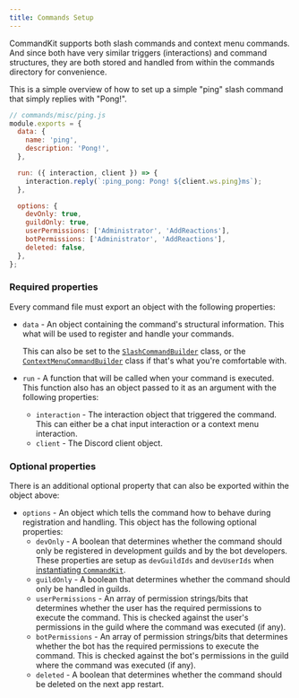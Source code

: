 ```yaml
---
title: Commands Setup
---
```


CommandKit supports both slash commands and context menu commands. And since both have very similar triggers (interactions) and command structures, they are both stored and handled from within the commands directory for convenience.

This is a simple overview of how to set up a simple "ping" slash command that simply replies with "Pong!".

```js
// commands/misc/ping.js
module.exports = {
  data: {
    name: 'ping',
    description: 'Pong!',
  },

  run: ({ interaction, client }) => {
    interaction.reply(`:ping_pong: Pong! ${client.ws.ping}ms`);
  },

  options: {
    devOnly: true,
    guildOnly: true,
    userPermissions: ['Administrator', 'AddReactions'],
    botPermissions: ['Administrator', 'AddReactions'],
    deleted: false,
  },
};
```

### Required properties

Every command file must export an object with the following properties:

- `data` - An object containing the command's structural information. This what will be used to register and handle your commands.

  This can also be set to the [`SlashCommandBuilder`](https://discord.js.org/docs/packages/builders/0.16.0/SlashCommandBuilder:Class) class, or the [`ContextMenuCommandBuilder`](https://discord.js.org/docs/packages/builders/0.16.0/ContextMenuCommandBuilder:Class) class if that's what you're comfortable with.

- `run` - A function that will be called when your command is executed. This function also has an object passed to it as an argument with the following properties:
  - `interaction` - The interaction object that triggered the command. This can either be a chat input interaction or a context menu interaction.
  - `client` - The Discord client object.

### Optional properties

There is an additional optional property that can also be exported within the object above:

- `options` - An object which tells the command how to behave during registration and handling. This object has the following optional properties:
  - `devOnly` - A boolean that determines whether the command should only be registered in development guilds and by the bot developers. These properties are setup as `devGuildIds` and `devUserIds` when [instantiating `CommandKit`](/guides/commandkit-setup/).
  - `guildOnly` - A boolean that determines whether the command should only be handled in guilds.
  - `userPermissions` - An array of permission strings/bits that determines whether the user has the required permissions to execute the command. This is checked against the user's permissions in the guild where the command was executed (if any).
  - `botPermissions` - An array of permission strings/bits that determines whether the bot has the required permissions to execute the command. This is checked against the bot's permissions in the guild where the command was executed (if any).
  - `deleted` - A boolean that determines whether the command should be deleted on the next app restart.

